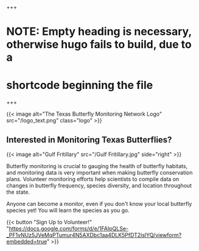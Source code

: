 +++
# NOTE: Empty heading is necessary, otherwise hugo fails to build, due to a
# shortcode beginning the file
+++

{{< image alt="The Texas Butterfly Monitoring Network Logo" src="/logo_text.png" class="logo" >}}

## Interested in Monitoring Texas Butterflies?


{{< image alt="Gulf Fritillary" src="/Gulf Fritillary.jpg" side="right" >}}

Butterfly monitoring is crucial to gauging the health of butterfly habitats,
and monitoring data is very important when making butterfly conservation plans.
Volunteer monitoring efforts help scientists to compile data on changes in
butterfly frequency, species diversity, and location throughout the state.

Anyone can become a monitor, even if you don't know your local butterfly
species yet! You will learn the species as you go.

{{< button "Sign Up to Volunteer!" "https://docs.google.com/forms/d/e/1FAIpQLSe-_PF1vNUz5JVeMqPTumur4N5AXDbc1aa4DLK5PfDT2islYQ/viewform?embedded=true" >}}
